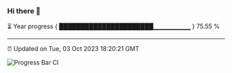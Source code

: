 ### Hi there 👋

⏳ Year progress { ██████████████████████▁▁▁▁▁▁▁▁ } 75.55 %

---

⏰ Updated on Tue, 03 Oct 2023 18:20:21 GMT

![Progress Bar CI](https://github.com/liununu/liununu/workflows/Progress%20Bar%20CI/badge.svg)
